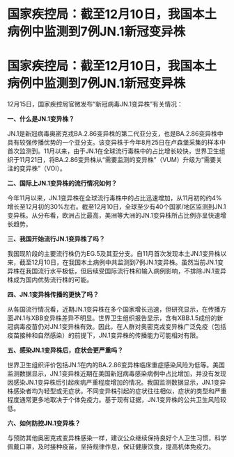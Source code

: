 # 国家疾控局：截至12月10日，我国本土病例中监测到7例JN.1新冠变异株

# 国家疾控局：截至12月10日，我国本土病例中监测到7例JN.1新冠变异株

12月15日，国家疾控局官微发布“新冠病毒JN.1变异株”有关情况：

**一、什么是JN.1变异株？**

JN.1是新冠病毒奥密克戎BA.2.86变异株的第二代亚分支，也是BA.2.86变异株中具有较强传播优势的一个亚分支。该变异株于今年8月25日在卢森堡采集的样本中首次监测到。11月以来，由于JN.1在全球流行毒株中的占比增长较快，世界卫生组织于11月21日，将BA.2.86变异株从“需要监测的变异株”（VUM）升级为“需要关注的变异株”（VOI）。

**二、国际上JN.1变异株的流行情况如何？**

今年11月以来，JN.1变异株在全球流行毒株中的占比迅速增加，从11月初的约4%增长至12月初的30%左右。截至12月10日，全球至少有40个国家/地区监测到JN.1变异株。从分布看，欧洲占比最高，美洲等大洲的JN.1变异株所占比例亦呈快速增长趋势。

**三、我国开始流行JN.1变异株了吗？**

我国现阶段的主要流行株仍为EG.5及其亚分支。自11月首次发现本土JN.1变异株以来，截至12月10日，在我国本土病例中共监测到7例JN.1变异株。虽然当前JN.1变异株在我国流行水平极低，但后续受国际流行株和输入病例影响，不排除JN.1变异株成为国内优势流行株的可能。

**四、JN.1变异株传播的更快了吗？**

从各国流行情况看，近期JN.1变异株在多个国家增长迅速，但研究显示，在传播方面JN.1与XBB变异株差异不明显。世界卫生组织报告显示，含有XBB.1.5成份的新冠病毒疫苗仍对JN.1变异株有效。因此，在人群对奥密克戎变异株广泛免疫（包括疫苗接种和自然感染）的前提下，JN.1变异株的传播能力可能相对有限。

**五、感染JN.1变异株后，症状会更严重吗？**

世界卫生组织评价包括JN.1在内的BA.2.86变异株临床重症感染风险为低等。美国监测数据显示，JN.1变异株近期在美国新冠病毒感染病例中占比增加，并没有发现因感染JN.1变异株后引起疾病严重程度增加的情况。我国监测数据显示，JN.1变异株感染者均为轻型或无症状。不同变异株引起的症状往往相似，症状的类型和严重程度通常更多地取决于个体免疫力。基于现有证据，JN.1变异株的公共卫生风险较低。

**六、如何防控JN.1变异株？**

与预防其他奥密克戎变异株感染一样，建议公众继续保持良好个人卫生习惯，科学佩戴口罩，及时接种疫苗，坚持规律作息，保证健康饮食，提高机体免疫力。

